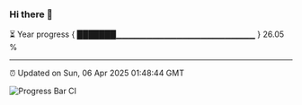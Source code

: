 ### Hi there 👋

⏳ Year progress { ███████▁▁▁▁▁▁▁▁▁▁▁▁▁▁▁▁▁▁▁▁▁▁▁ } 26.05 %

---

⏰ Updated on Sun, 06 Apr 2025 01:48:44 GMT

![Progress Bar CI](https://github.com/liununu/liununu/workflows/Progress%20Bar%20CI/badge.svg)

